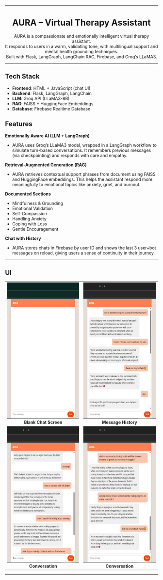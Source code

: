***

<h1 align="center">AURA – Virtual Therapy Assistant</h1>

<p align = "center"> AURA is a compassionate and emotionally intelligent virtual therapy assistant. <br> It responds to users in a warm, validating tone, with multilingual support and mental health grounding techniques.<br> Built with Flask, LangGraph, LangChain RAG, Firebase, and Groq’s LLaMA3. </p>

***

## Tech Stack
- **Frontend**: HTML + JavaScript (chat UI)
- **Backend**: Flask, LangGraph, LangChain
- **LLM**: Groq API (LLaMA3-8B)
- **RAG**: FAISS + HuggingFace Embeddings
- **Database**: Firebase Realtime Database

## Features

**Emotionally Aware AI (LLM + LangGraph)**

- AURA uses Groq’s LLaMA3 model, wrapped in a LangGraph workflow to simulate turn-based conversations. It remembers previous messages (via checkpointing) and responds with care and empathy.

**Retrieval-Augmented Generation (RAG)**

- AURA retrieves contextual support phrases from document using FAISS and HuggingFace embeddings. This helps the assistant respond more meaningfully to emotional topics like anxiety, grief, and burnout.

**Documented Sections**

- Mindfulness & Grounding
- Emotional Validation
- Self-Compassion
- Handling Anxiety
- Coping with Loss
- Gentle Encouragement

**Chat with History**

- AURA stores chats in Firebase by user ID and shows the last 3 user+bot messages on reload, giving users a sense of continuity in their journey.

***

## UI  

<table>
  <tr>
    <td align="center">
      <img src="img/4.png" alt="Blank Screen" height="450"><br>
      <strong>Blank Chat Screen</strong>
    </td>
    <td align="center">
      <img src="img/3.png" alt="Message History" height="450"><br>
      <strong>Message History</strong>
    </td>
  </tr>
  <tr>
    <td align="center">
      <img src="img/2.png" alt="Chat Demo" height="450"><br>
      <strong>Conversation</strong>
    </td>
    <td align="center">
      <img src="img/1.png" alt="Chat Demo 1" height="450"><br>
      <strong>Conversation</strong>
    </td>
  </tr>
</table>

***